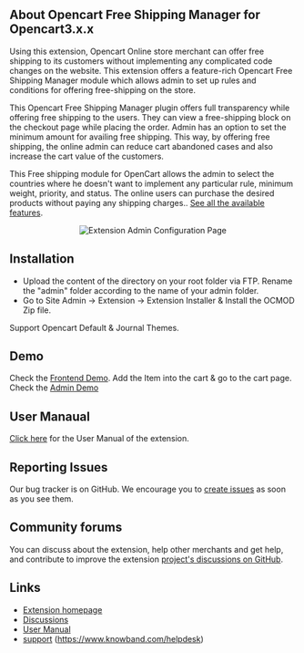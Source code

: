 About Opencart Free Shipping Manager for Opencart3.x.x
--------

Using this extension, Opencart Online store merchant can offer free shipping to its customers without implementing any complicated code changes on the website. This extension offers a feature-rich Opencart Free Shipping Manager module which allows admin to set up rules and conditions for offering free-shipping on the store.

This Opencart Free Shipping Manager plugin offers full transparency while offering free shipping to the users. They can view a free-shipping block on the checkout page while placing the order. Admin has an option to set the minimum amount for availing free shipping. This way, by offering free shipping, the online admin can reduce cart abandoned cases and also increase the cart value of the customers.

This Free shipping module for OpenCart allows the admin to select the countries where he doesn't want to implement any particular rule, minimum weight, priority, and status. The online users can purchase the desired products without paying any shipping charges.. [See all the available features][available-features].

<p align="center">
  <img src="https://www.knowband.com/image/free_shipping_manager.png" alt="Extension Admin Configuration Page"/>
</p>


Installation
--------

* Upload the content of the directory on your root folder via FTP. Rename the "admin" folder according to the name of your admin folder. 
* Go to Site Admin -> Extension -> Extension Installer & Install the OCMOD Zip file.

Support Opencart Default & Journal Themes.

Demo
--------

Check the [Frontend Demo][Frontenddemo]. Add the Item into the cart & go to the cart page. 
Check the [Admin Demo][Adminenddemo]

User Manaual
--------

[Click here][usermanual] for the User Manual of the extension. 


Reporting Issues
--------

Our bug tracker is on GitHub. We encourage you to [create issues][create-issue] as soon as you see them.


Community forums
--------

You can discuss about the extension, help other merchants and get help, and contribute to improve the extension [project's discussions on GitHub][discussions].

Links
--------

- [Extension homepage](https://www.knowband.com/opencart-free-shipping-manager/)
- [Discussions](https://github.com/knowband-dev/opencart-free-shipping-manager/discussions)
- [User Manual](https://www.knowband.com/blog/user-manual/opencart-free-shipping-manager-extension/)
- [support] (https://www.knowband.com/helpdesk) 


[available-features]: https://www.knowband.com/opencart-free-shipping-manager/
[usermanual]: https://www.knowband.com/blog/user-manual/opencart-free-shipping-manager-extension/
[discussions]: https://github.com/knowband-dev/opencart-free-shipping-manager/discussions
[support]: https://www.knowband.com/helpdesk
[create-issue]: https://github.com/knowband-dev/opencart-free-shipping-manager/issues
[Frontenddemo]: https://opencartdemo.knowband.com/3.0/freeshipping_manager/fashion 
[Adminenddemo]: https://opencartdemo.knowband.com/3.0/freeshipping_manager/admin